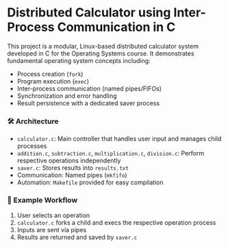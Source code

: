 # Distributed Calculator using Inter-Process Communication in C

This project is a modular, Linux-based distributed calculator system developed in C for the Operating Systems course. It demonstrates fundamental operating system concepts including:

- Process creation (`fork`)
- Program execution (`exec`)
- Inter-process communication (named pipes/FIFOs)
- Synchronization and error handling
- Result persistence with a dedicated saver process

### 🛠️ Architecture

- `calculator.c`: Main controller that handles user input and manages child processes
- `addition.c`, `subtraction.c`, `multiplication.c`, `division.c`: Perform respective operations independently
- `saver.c`: Stores results into `results.txt`
- Communication: Named pipes (`mkfifo`)
- Automation: `Makefile` provided for easy compilation

### 📁 Example Workflow
1. User selects an operation
2. `calculator.c` forks a child and execs the respective operation process
3. Inputs are sent via pipes
4. Results are returned and saved by `saver.c`


